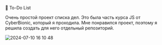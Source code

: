 📜 To-Do List

Очень простой проект списка дел. Это была часть курса JS от CyberBionic, который я проходила. Мне понравился проект, поэтому я решила создать для него отдельный репозиторий.



![2024-07-10 16 10 48](https://github.com/KovalyovaMaria/to-do-list/assets/170648027/432cb648-34f2-48a3-91c0-1017e4690761)
